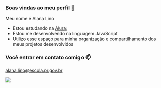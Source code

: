 ### Boas vindas ao meu perfil 🖤

Meu nome é Alana Lino

- Estou estudando na [Alura](https://www.alura.com.br);
- Estou me desenvolvendo na linguagem JavaScript
- Utilizo esse espaço para minha organização e compartilhamento dos meus projetos desenvolvidos

### Você entrar em contato comigo 📫

alana.lino@escola.pr.gov.br



![](https://media1.tenor.com/m/jvsVBSMabc4AAAAC/rose-cat-give-give-rose-to-cat.gif)
